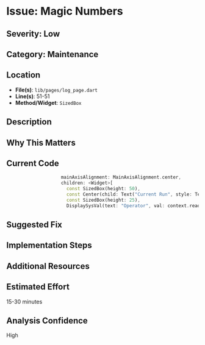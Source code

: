 # Issue: Magic Numbers

## Severity: Low

## Category: Maintenance

## Location
- **File(s)**: `lib/pages/log_page.dart`
- **Line(s)**: 51-51
- **Method/Widget**: `SizedBox`

## Description


## Why This Matters


## Current Code
```dart
                    mainAxisAlignment: MainAxisAlignment.center,
                    children: <Widget>[
                      const SizedBox(height: 50),
                      const Center(child: Text("Current Run", style: TextStyle(fontSize: 35, decoration: TextDecoration.underline, fontWeight: FontWeight.bold))),
                      const SizedBox(height: 25),
                      DisplaySysVal(text: "Operator", val: context.read<SystemDataModel>().userHandler.getUserName(context.read<SystemDataModel>().activeDevice?.currentRun?.startUser ?? "None")),
```

## Suggested Fix


## Implementation Steps


## Additional Resources


## Estimated Effort
15-30 minutes

## Analysis Confidence
High
